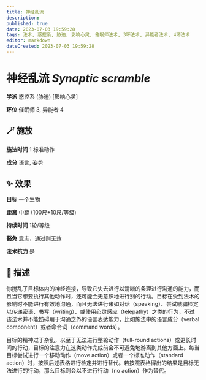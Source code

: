 ```yaml
---
title: 神经乱流
description: 
published: true
date: 2023-07-03 19:59:28
tags: 法术, 惑控系, 胁迫, 影响心灵, 催眠师法术, 3环法术, 异能者法术, 4环法术
editor: markdown
dateCreated: 2023-07-03 19:59:28
---
```


# **神经乱流** *Synaptic scramble*

**学派** 惑控系 (胁迫) \[影响心灵\] 

**环位** 催眠师 3, 异能者 4

## 🪄 施放

**施法时间** 1 标准动作

**成分** 语言, 姿势

## ✨ 效果 

**目标** 一个生物 

**距离** 中距 (100尺+10尺/等级)  

**持续时间** 1轮/等级 

**豁免** 意志，通过则无效

**法术抗力** 是

## 📖 描述

你搅乱了目标体内的神经连接，导致它失去进行以清晰的条理进行沟通的能力，而且当它想要执行其他动作时，还可能会无意识地进行别的行动。目标在受到法术的影响时不能进行有效地沟通，而且无法进行诸如对话（speaking）、尝试唬骗检定以传递密语、书写（writing）、或使用心灵感应（telepathy）之类的行为，不过该法术并不能妨碍用于沟通之外的语言表达能力，比如施法中的语言成分（verbal component）或者命令词（command words）。

目标的精神过于杂乱，以至于无法进行整轮动作（full-round actions）或更长时间的行动，目标的注意力在这类动作完成前会不可避免地游离到其他方面上。每当目标尝试进行一个移动动作（move action）或者一个标准动作（standard action）时，按照后述表格进行检定并进行替代。若按照表格得出的结果是目标无法进行的行动，那么目标则会以不进行行动（no action）作为替代。
    